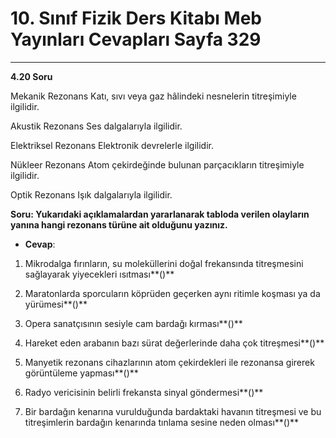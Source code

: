 # 10. Sınıf Fizik Ders Kitabı Meb Yayınları Cevapları Sayfa 329

---

**4.20 Soru**

Mekanik Rezonans Katı, sıvı veya gaz hâlindeki nesnelerin titreşimiyle ilgilidir.

 Akustik Rezonans Ses dalgalarıyla ilgilidir.

 Elektriksel Rezonans Elektronik devrelerle ilgilidir.

 Nükleer Rezonans Atom çekirdeğinde bulunan parçacıkların titreşimiyle ilgilidir.

 Optik Rezonans Işık dalgalarıyla ilgilidir.

**Soru: Yukarıdaki açıklamalardan yararlanarak tabloda verilen olayların yanına hangi rezonans türüne ait olduğunu yazınız.**

-   **Cevap**:

1. Mikrodalga fırınların, su moleküllerini doğal frekansında titreşmesini sağlayarak yiyecekleri ısıtması**()**

 2. Maratonlarda sporcuların köprüden geçerken aynı ritimle koşması ya da yürümesi**()**

 3. Opera sanatçısının sesiyle cam bardağı kırması**()**

 4. Hareket eden arabanın bazı sürat değerlerinde daha çok titreşmesi**()**

 5. Manyetik rezonans cihazlarının atom çekirdekleri ile rezonansa girerek görüntüleme yapması**()**

 6. Radyo vericisinin belirli frekansta sinyal göndermesi**()**

 7. Bir bardağın kenarına vurulduğunda bardaktaki havanın titreşmesi ve bu titreşimlerin bardağın kenarında tınlama sesine neden olması**()**